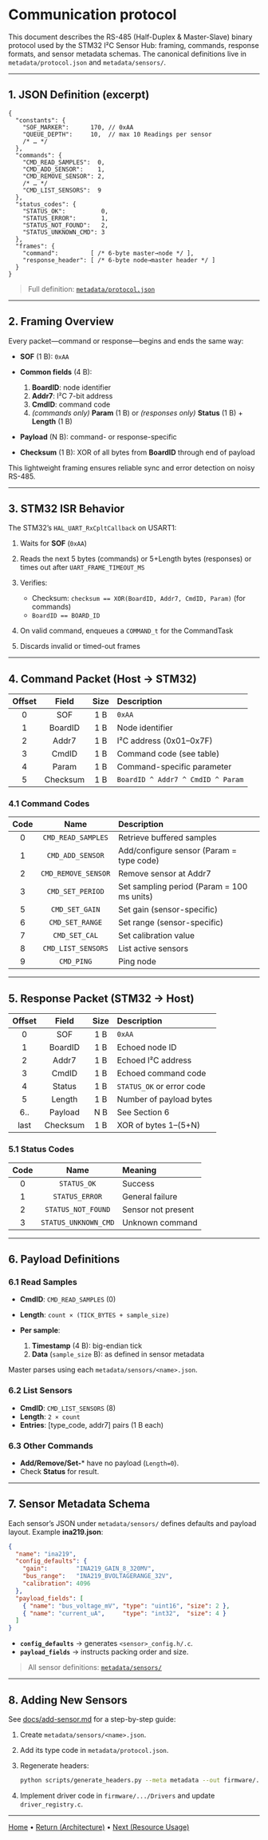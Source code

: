 # Communication protocol

This document describes the RS-485 (Half-Duplex & Master-Slave) binary protocol used by the STM32 I²C Sensor Hub: framing, commands, response formats, and sensor metadata schemas. The canonical definitions live in `metadata/protocol.json` and `metadata/sensors/`.

---

## 1. JSON Definition (excerpt)

```jsonc
{
  "constants": {
    "SOF_MARKER":      170, // 0xAA
    "QUEUE_DEPTH":     10,  // max 10 Readings per sensor
    /* … */
  },
  "commands": {
    "CMD_READ_SAMPLES":  0,
    "CMD_ADD_SENSOR":    1,
    "CMD_REMOVE_SENSOR": 2,
    /* … */
    "CMD_LIST_SENSORS":  9
  },
  "status_codes": {
    "STATUS_OK":          0,
    "STATUS_ERROR":       1,
    "STATUS_NOT_FOUND":   2,
    "STATUS_UNKNOWN_CMD": 3
  },
  "frames": {
    "command":         [ /* 6-byte master→node */ ],
    "response_header": [ /* 6-byte node→master header */ ]
  }
}
```

> Full definition: [`metadata/protocol.json`](../metadata/protocol.json)

---

## 2. Framing Overview

Every packet—command or response—begins and ends the same way:

* **SOF** (1 B): `0xAA`
* **Common fields** (4 B):

  1. **BoardID**: node identifier
  2. **Addr7**: I²C 7-bit address
  3. **CmdID**: command code
  4. *(commands only)* **Param** (1 B) or *(responses only)* **Status** (1 B) + **Length** (1 B)
* **Payload** (N B): command- or response-specific
* **Checksum** (1 B): XOR of all bytes from **BoardID** through end of payload

This lightweight framing ensures reliable sync and error detection on noisy RS-485.

---

## 3. STM32 ISR Behavior

The STM32’s `HAL_UART_RxCpltCallback` on USART1:

1. Waits for **SOF** (`0xAA`)
2. Reads the next 5 bytes (commands) or 5+Length bytes (responses) or times out after `UART_FRAME_TIMEOUT_MS`
3. Verifies:

   * Checksum: `checksum == XOR(BoardID, Addr7, CmdID, Param)` (for commands)
   * `BoardID == BOARD_ID`
4. On valid command, enqueues a `COMMAND_t` for the CommandTask
5. Discards invalid or timed-out frames

---

## 4. Command Packet (Host → STM32)

| Offset |   Field  | Size | Description                       |
| :----: | :------: | :--: | :-------------------------------- |
|    0   |    SOF   |  1 B | `0xAA`                            |
|    1   |  BoardID |  1 B | Node identifier                   |
|    2   |   Addr7  |  1 B | I²C address (0x01–0x7F)           |
|    3   |   CmdID  |  1 B | Command code (see table)          |
|    4   |   Param  |  1 B | Command-specific parameter        |
|    5   | Checksum |  1 B | `BoardID ^ Addr7 ^ CmdID ^ Param` |

### 4.1 Command Codes

| Code |         Name        | Description                                |
| :--: | :-----------------: | :----------------------------------------- |
|   0  |  `CMD_READ_SAMPLES` | Retrieve buffered samples                  |
|   1  |   `CMD_ADD_SENSOR`  | Add/configure sensor (Param = type code)   |
|   2  | `CMD_REMOVE_SENSOR` | Remove sensor at Addr7                     |
|   3  |   `CMD_SET_PERIOD`  | Set sampling period (Param = 100 ms units) |
|   5  |    `CMD_SET_GAIN`   | Set gain (sensor-specific)                 |
|   6  |   `CMD_SET_RANGE`   | Set range (sensor-specific)                |
|   7  |    `CMD_SET_CAL`    | Set calibration value                      |
|   8  |  `CMD_LIST_SENSORS` | List active sensors                        |
|   9  |      `CMD_PING`     | Ping node                                  |

---

## 5. Response Packet (STM32 → Host)

| Offset |   Field  | Size | Description               |
| :----: | :------: | :--: | :------------------------ |
|    0   |    SOF   |  1 B | `0xAA`                    |
|    1   |  BoardID |  1 B | Echoed node ID            |
|    2   |   Addr7  |  1 B | Echoed I²C address        |
|    3   |   CmdID  |  1 B | Echoed command code       |
|    4   |  Status  |  1 B | `STATUS_OK` or error code |
|    5   |  Length  |  1 B | Number of payload bytes   |
|   6..  |  Payload |  N B | See Section 6             |
|  last  | Checksum |  1 B | XOR of bytes 1–(5+N)      |

### 5.1 Status Codes

| Code |         Name         | Meaning            |
| :--: | :------------------: | :----------------- |
|   0  |      `STATUS_OK`     | Success            |
|   1  |    `STATUS_ERROR`    | General failure    |
|   2  |  `STATUS_NOT_FOUND`  | Sensor not present |
|   3  | `STATUS_UNKNOWN_CMD` | Unknown command    |

---

## 6. Payload Definitions

### 6.1 Read Samples

* **CmdID**: `CMD_READ_SAMPLES` (0)
* **Length**: `count × (TICK_BYTES + sample_size)`
* **Per sample**:

  1. **Timestamp** (4 B): big-endian tick
  2. **Data** (`sample_size` B): as defined in sensor metadata

Master parses using each `metadata/sensors/<name>.json`.

### 6.2 List Sensors

* **CmdID**: `CMD_LIST_SENSORS` (8)
* **Length**: `2 × count`
* **Entries**: \[type\_code, addr7] pairs (1 B each)

### 6.3 Other Commands

* **Add/Remove/Set-**\* have no payload (`Length=0`).
* Check **Status** for result.

---

## 7. Sensor Metadata Schema

Each sensor’s JSON under `metadata/sensors/` defines defaults and payload layout. Example **ina219.json**:

```json
{
  "name": "ina219",
  "config_defaults": {
    "gain":        "INA219_GAIN_8_320MV",
    "bus_range":   "INA219_BVOLTAGERANGE_32V",
    "calibration": 4096
  },
  "payload_fields": [
    { "name": "bus_voltage_mV", "type": "uint16", "size": 2 },
    { "name": "current_uA",     "type": "int32",  "size": 4 }
  ]
}
```

* **`config_defaults`** → generates `<sensor>_config.h/.c`.
* **`payload_fields`** → instructs packing order and size.

> All sensor definitions: [`metadata/sensors/`](../metadata/sensors/)

---

## 8. Adding New Sensors

See [docs/add-sensor.md](docs/add-sensor.md) for a step-by-step guide:

1. Create `metadata/sensors/<name>.json`.
2. Add its type code in `metadata/protocol.json`.
3. Regenerate headers:

   ```bash
   python scripts/generate_headers.py --meta metadata --out firmware/.../Core
   ```
4. Implement driver code in `firmware/.../Drivers` and update `driver_registry.c`.

---

[Home](index.md) • [Return (Architecture)](architecture.md) • [Next (Resource Usage)](ressource-usage.md)
